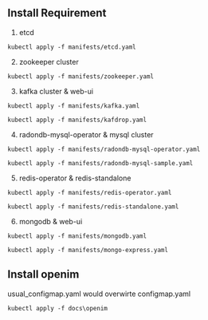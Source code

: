 ## Install Requirement

1. etcd 

```
kubectl apply -f manifests/etcd.yaml
```

2. zookeeper cluster

```
kubectl apply -f manifests/zookeeper.yaml
```

3. kafka cluster & web-ui

```
kubectl apply -f manifests/kafka.yaml
```

```
kubectl apply -f manifests/kafdrop.yaml
```


4. radondb-mysql-operator & mysql cluster

```
kubectl apply -f manifests/radondb-mysql-operator.yaml
```

```
kubectl apply -f manifests/radondb-mysql-sample.yaml
```

5. redis-operator & redis-standalone

```
kubectl apply -f manifests/redis-operator.yaml
```

```
kubectl apply -f manifests/redis-standalone.yaml
```

6. mongodb & web-ui


```
kubectl apply -f manifests/mongodb.yaml
```

```
kubectl apply -f manifests/mongo-express.yaml
```



## Install openim

usual_configmap.yaml would overwirte configmap.yaml

```
kubectl apply -f docs\openim
```